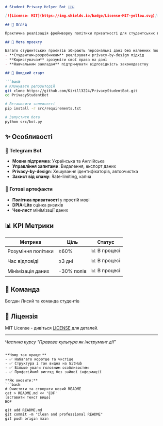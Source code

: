 ```markdown
# Student Privacy Helper Bot 🇺🇦

[![License: MIT](https://img.shields.io/badge/License-MIT-yellow.svg)](https://opensource.org/licenses/MIT)

## 🌟 Огляд

Практична реалізація фреймворку політики приватності для студентських проєктів з робочим демо Telegram-бота.

## 🎯 Мета проєкту

Багато студентських проєктів збирають персональні дані без належних політик приватності. Цей набір інструментів допомагає:
- **Студентам-розробникам** реалізувати privacy-by-design підхід
- **Користувачам** зрозуміти свої права на дані
- **Навчальним закладам** підтримувати відповідність законодавству

## 🚀 Швидкий старт

```bash
# Клонувати репозиторій
git clone https://github.com/Kirill3224/PrivacyStudentBot.git
cd PrivacyStudentBot

# Встановити залежності
pip install -r src/requirements.txt

# Запустити бота
python src/bot.py
```

## ✨ Особливості

### 🤖 Telegram Bot
- **Мовна підтримка**: Українська та Англійська
- **Управління запитами**: Видалення, експорт даних
- **Privacy-by-design**: Хешування ідентифікаторів, автоочистка
- **Захист від спаму**: Rate-limiting, капча

### 📑 Готові артефакти
- **Політика приватності** у простій мові
- **DPIA-Lite** оцінка ризиків
- **Чек-лист** мінімізації даних

## 📊 KPI Метрики

| Метрика | Ціль | Статус |
|---------|-------|---------|
| Розуміння політики | ≥60% | 📊 В процесі |
| Час відповіді | ≤3 дні | 📊 В процесі |
| Мінімізація даних | -30% полів | 📊 В процесі |

## 👥 Команда

Богдан Лисий та команда студентів

## 📄 Ліцензія

MIT License - дивіться [LICENSE](LICENSE) для деталей.

---

*Частина курсу "Правова культура як інструмент дії"*
```

**Чому так краще:**
- ✅ Набагато коротше та чистіше
- ✅ Структура і так видна на GitHub
- ✅ Більше уваги головним особливостям
- ✅ Професійний вигляд без зайвої інформації

**Як оновити:**
```bash
# Очистити та створити новий README
cat > README.md << 'EOF'
[вставити текст вище]
EOF

git add README.md
git commit -m "Clean and professional README"
git push origin main
```
